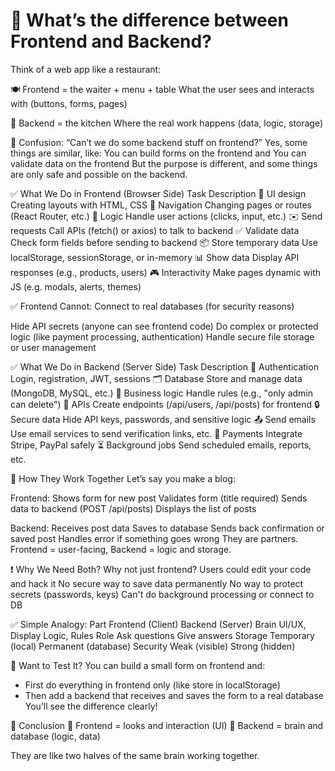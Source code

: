 # 🎯 What’s the difference between Frontend and Backend?

Think of a web app like a restaurant:

🍽️ Frontend = the waiter + menu + table
What the user sees and interacts with (buttons, forms, pages)

🍳 Backend = the kitchen
Where the real work happens (data, logic, storage)

🧠 Confusion: “Can’t we do some backend stuff on frontend?”
Yes, some things are similar, like:
You can build forms on the frontend and
You can validate data on the frontend
But the purpose is different, and some things are only safe and possible on the backend.

✅ What We Do in Frontend (Browser Side)
Task                    Description
🎨 UI design            Creating layouts with HTML, CSS
🧭 Navigation           Changing pages or routes (React Router, etc.)
🧠 Logic                Handle user actions (clicks, input, etc.)
✉️ Send requests        Call APIs (fetch() or axios) to talk to backend
✅ Validate data        Check form fields before sending to backend
📦 Store temporary data Use localStorage, sessionStorage, or in-memory
📊 Show data            Display API responses (e.g., products, users)
🎮 Interactivity        Make pages dynamic with JS (e.g. modals, alerts, themes)

✅ Frontend Cannot:
Connect to real databases (for security reasons)

Hide API secrets (anyone can see frontend code)
Do complex or protected logic (like payment processing, authentication)
Handle secure file storage or user management

✅ What We Do in Backend (Server Side)
Task                    Description
🔐 Authentication       Login, registration, JWT, sessions
🗂️ Database             Store and manage data (MongoDB, MySQL, etc.)
🧠 Business logic       Handle rules (e.g., "only admin can delete")
💬 APIs                 Create endpoints (/api/users, /api/posts) for frontend
🔒 Secure data          Hide API keys, passwords, and sensitive logic
📤 Send emails          Use email services to send verification links, etc.
🧾 Payments             Integrate Stripe, PayPal safely
⏳ Background jobs      Send scheduled emails, reports, etc.

🔄 How They Work Together
Let’s say you make a blog:

Frontend:
Shows form for new post
Validates form (title required)
Sends data to backend (POST /api/posts)
Displays the list of posts

Backend:
Receives post data
Saves to database
Sends back confirmation or saved post
Handles error if something goes wrong
They are partners. Frontend = user-facing, Backend = logic and storage.

❗ Why We Need Both?
Why not just frontend?
Users could edit your code and hack it
No secure way to save data permanently
No way to protect secrets (passwords, keys)
Can't do background processing or connect to DB

✅ Simple Analogy:
Part        Frontend (Client)   Backend (Server)
Brain       UI/UX, Display      Logic, Rules
Role        Ask questions       Give answers
Storage     Temporary (local)   Permanent (database)
Security    Weak (visible)      Strong (hidden)

🧪 Want to Test It?
You can build a small form on frontend and:

* First do everything in frontend only (like store in localStorage)
* Then add a backend that receives and saves the form to a real database
You’ll see the difference clearly!

💬 Conclusion
🔹 Frontend = looks and interaction (UI)
🔹 Backend = brain and database (logic, data)

They are like two halves of the same brain working together.
